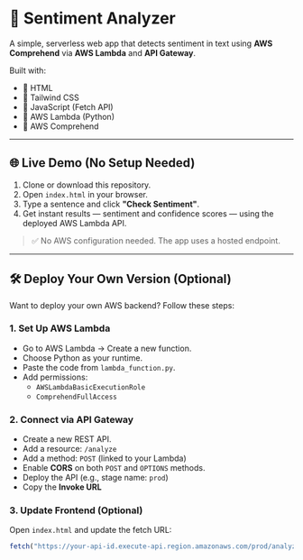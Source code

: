 # 🧠 Sentiment Analyzer

A simple, serverless web app that detects sentiment in text using **AWS Comprehend** via **AWS Lambda** and **API Gateway**.

Built with:
- 🔹 HTML
- 🔹 Tailwind CSS
- 🔹 JavaScript (Fetch API)
- 🔹 AWS Lambda (Python)
- 🔹 AWS Comprehend

---

## 🌐 Live Demo (No Setup Needed)

1. Clone or download this repository.
2. Open `index.html` in your browser.
3. Type a sentence and click **"Check Sentiment"**.
4. Get instant results — sentiment and confidence scores — using the deployed AWS Lambda API.

> ✅ No AWS configuration needed. The app uses a hosted endpoint.

---

## 🛠️ Deploy Your Own Version (Optional)

Want to deploy your own AWS backend? Follow these steps:

### 1. Set Up AWS Lambda
- Go to AWS Lambda → Create a new function.
- Choose Python as your runtime.
- Paste the code from `lambda_function.py`.
- Add permissions:
  - `AWSLambdaBasicExecutionRole`
  - `ComprehendFullAccess`

### 2. Connect via API Gateway
- Create a new REST API.
- Add a resource: `/analyze`
- Add a method: `POST` (linked to your Lambda)
- Enable **CORS** on both `POST` and `OPTIONS` methods.
- Deploy the API (e.g., stage name: `prod`)
- Copy the **Invoke URL**

### 3. Update Frontend (Optional)
Open `index.html` and update the fetch URL:

```js
fetch("https://your-api-id.execute-api.region.amazonaws.com/prod/analyze", {
